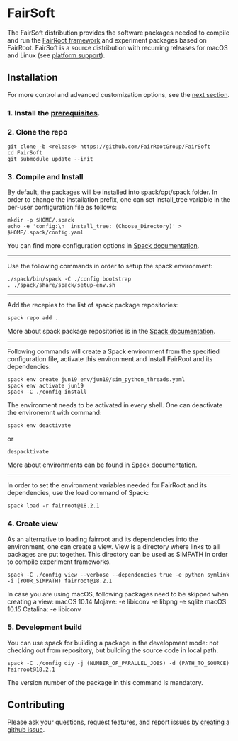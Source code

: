 # FairSoft

The FairSoft distribution provides the software packages needed to compile and run the [FairRoot framework](https://github.com/FairRootGroup/FairRoot) and experiment packages based on FairRoot. FairSoft is a source distribution with recurring releases for macOS and Linux (see [platform support](#platform-support)).

## Installation

For more control and advanced customization options, see the [next section](#advanced-installation).

### 1. Install the [prerequisites](docs/prerequisites.md).

### 2. Clone the repo

```
git clone -b <release> https://github.com/FairRootGroup/FairSoft
cd FairSoft
git submodule update --init
```

### 3. Compile and Install

By default, the packages will be installed into spack/opt/spack folder. In order to change the installation prefix, one can set install_tree variable in the per-user configuration file as follows:
```
mkdir -p $HOME/.spack
echo -e 'config:\n  install_tree: (Choose_Directory)' > $HOME/.spack/config.yaml
```
You can find more configuration options in [Spack documentation](https://spack.readthedocs.io/en/latest/config_yaml.html#config-yaml).

---

Use the following commands in order to setup the spack environment:

```
./spack/bin/spack -C ./config bootstrap
. ./spack/share/spack/setup-env.sh
```

---

Add the recepies to the list of spack package repositories:
```
spack repo add .
```
More about spack package repositories is in the [Spack documentation](https://spack.readthedocs.io/en/latest/repositories.html).

---

Following commands will create a Spack environment from the specified configuration file, activate this environment
and install FairRoot and its dependencies:
```
spack env create jun19 env/jun19/sim_python_threads.yaml
spack env activate jun19
spack -C ./config install
```
The environment needs to be activated in every shell. One can deactivate the environemnt with command:
```
spack env deactivate
```
or
```
despacktivate
```
More about environments can be found in [Spack documentation](https://spack.readthedocs.io/en/latest/environments.html).

---

In order to set the environment variables needed for FairRoot and its dependencies, use the load command of Spack:
```
spack load -r fairroot@18.2.1
```

### 4. Create view

As an alternative to loading fairroot and its dependencies into the environment, one can create a view.
View is a directory where links to all packages are put together. This directory can be used as SIMPATH
in order to compile experiment frameworks.
```
spack -C ./config view --verbose --dependencies true -e python symlink -i (YOUR_SIMPATH) fairroot@18.2.1
```
In case you are using macOS, following packages need to be skipped when creating a view:
macOS 10.14 Mojave: -e libiconv -e libpng -e sqlite
macOS 10.15 Catalina: -e libiconv

### 5. Development build

You can use spack for building a package in the development mode: not checking out from repository, but building
the source code in local path.
```
spack -C ./config diy -j (NUMBER_OF_PARALLEL_JOBS) -d (PATH_TO_SOURCE) fairroot@18.2.1
```
The version number of the package in this command is mandatory.

## Contributing

Please ask your questions, request features, and report issues by [creating a github issue](https://github.com/FairRootGroup/FairSoft/issues/new).
